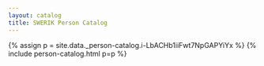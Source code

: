 ```yaml
---
layout: catalog
title: SWERIK Person Catalog
---
```

{% assign p = site.data._person-catalog.i-LbACHb1iiFwt7NpGAPYiYx %}
{% include person-catalog.html p=p %}

